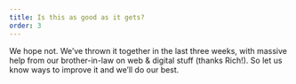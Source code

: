 ```yaml
---
title: Is this as good as it gets?
order: 3
---
```


We hope not. We’ve thrown it together in the last three weeks, with massive help from our brother-in-law on web & digital stuff (thanks Rich!). So let us know ways to improve it and we’ll do our best.
